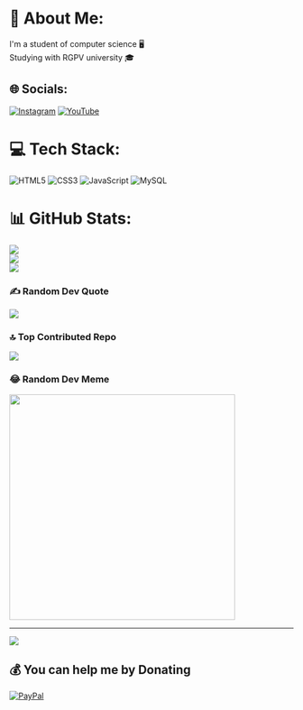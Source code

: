 # 💫 About Me:
I'm a student of computer science 🖥️<br>Studying with RGPV university 🎓<br>


## 🌐 Socials:
[![Instagram](https://img.shields.io/badge/Instagram-%23E4405F.svg?logo=Instagram&logoColor=white)](https://instagram.com/_.Shashikant._2106) [![YouTube](https://img.shields.io/badge/YouTube-%23FF0000.svg?logo=YouTube&logoColor=white)](https://youtube.com/@Acmmoonlight ) 

# 💻 Tech Stack:
![HTML5](https://img.shields.io/badge/html5-%23E34F26.svg?style=for-the-badge&logo=html5&logoColor=white) ![CSS3](https://img.shields.io/badge/css3-%231572B6.svg?style=for-the-badge&logo=css3&logoColor=white) ![JavaScript](https://img.shields.io/badge/javascript-%23323330.svg?style=for-the-badge&logo=javascript&logoColor=%23F7DF1E) ![MySQL](https://img.shields.io/badge/mysql-4479A1.svg?style=for-the-badge&logo=mysql&logoColor=white)
# 📊 GitHub Stats:
![](https://github-readme-stats.vercel.app/api?username=21Shashi06&theme=dark&hide_border=false&include_all_commits=false&count_private=false)<br/>
![](https://github-readme-streak-stats.herokuapp.com/?user=21Shashi06&theme=dark&hide_border=false)<br/>
![](https://github-readme-stats.vercel.app/api/top-langs/?username=21Shashi06&theme=dark&hide_border=false&include_all_commits=false&count_private=false&layout=compact)

### ✍️ Random Dev Quote
![](https://quotes-github-readme.vercel.app/api?type=vetical&theme=dark)

### 🔝 Top Contributed Repo
![](https://github-contributor-stats.vercel.app/api?username=21Shashi06&limit=5&theme=dark&combine_all_yearly_contributions=true)

### 😂 Random Dev Meme
<img src='https://memer-new.vercel.app/' style="height: 400px;"/>

---
[![](https://visitcount.itsvg.in/api?id=21Shashi06&icon=0&color=0)](https://visitcount.itsvg.in)

  ## 💰 You can help me by Donating
  [![PayPal](https://img.shields.io/badge/PayPal-00457C?style=for-the-badge&logo=paypal&logoColor=white)](https://paypal.me/Shashi2106sk@gmail.com) 

  
<!-- Proudly created with GPRM ( https://gprm.itsvg.in ) -->
